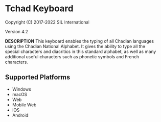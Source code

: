 Tchad Keyboard
=====================

Copyright (C) 2017-2022 SIL International

Version 4.2

__DESCRIPTION__
This keyboard enables the typing of all Chadian languages using the Chadian National Alphabet. It gives the ability to type all the special characters and diacritics in this standard alphabet, as well as many additional useful characters such as phonetic symbols and French characters.


Supported Platforms
-------------------
 * Windows
 * macOS
 * Web
 * Mobile Web
 * iOS
 * Android

